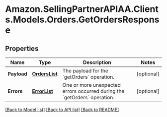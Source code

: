 # Amazon.SellingPartnerAPIAA.Clients.Models.Orders.GetOrdersResponse
## Properties

Name | Type | Description | Notes
------------ | ------------- | ------------- | -------------
**Payload** | [**OrdersList**](OrdersList.md) | The payload for the &#x60;getOrders&#x60; operation. | [optional] 
**Errors** | [**ErrorList**](ErrorList.md) | One or more unexpected errors occurred during the &#x60;getOrders&#x60; operation. | [optional] 

[[Back to Model list]](../README.md#documentation-for-models) [[Back to API list]](../README.md#documentation-for-api-endpoints) [[Back to README]](../README.md)

